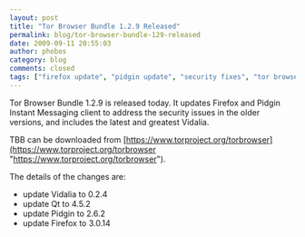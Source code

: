 ```yaml
---
layout: post
title: "Tor Browser Bundle 1.2.9 Released"
permalink: blog/tor-browser-bundle-129-released
date: 2009-09-11 20:55:03
author: phobos
category: blog
comments: closed
tags: ["firefox update", "pidgin update", "security fixes", "tor browser bundle", "vidalia release"]
---
```


Tor Browser Bundle 1.2.9 is released today. It updates Firefox and Pidgin Instant Messaging client to address the security issues in the older versions, and includes the latest and greatest Vidalia.

TBB can be downloaded from [https://www.torproject.org/torbrowser](https://www.torproject.org/torbrowser "https://www.torproject.org/torbrowser").

The details of the changes are:

-   update Vidalia to 0.2.4
-   update Qt to 4.5.2
-   update Pidgin to 2.6.2
-   update Firefox to 3.0.14


